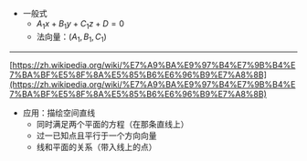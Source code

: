 - 一般式
	- $A_1x + B_1y + C_1z + D = 0$
	- 法向量：$(A_1, B_1, C_1)$

___
[https://zh.wikipedia.org/wiki/%E7%A9%BA%E9%97%B4%E7%9B%B4%E7%BA%BF%E5%8F%8A%E5%85%B6%E6%96%B9%E7%A8%8B](https://zh.wikipedia.org/wiki/%E7%A9%BA%E9%97%B4%E7%9B%B4%E7%BA%BF%E5%8F%8A%E5%85%B6%E6%96%B9%E7%A8%8B)
- 应用：描绘空间直线
	- 同时满足两个平面的方程（在那条直线上） 
	- 过一已知点且平行于一个方向向量
	- 线和平面的关系（带入线上的点）